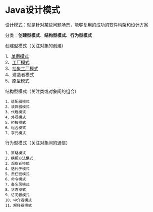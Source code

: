 # Java设计模式

设计模式：就是针对某些问题场景，能够复用的成功的软件构架和设计方案

分类：**创建型模式**、**结构型模式**、**行为型模式**

创建型模式（关注对象的创建）   

1、[单例模式](https://github.com/KDDGit/JAVA/tree/master/JAVA%20Design%20Patterns/Singleton)      
2、[工厂模式](https://github.com/KDDGit/JAVA/tree/master/JAVA%20Design%20Patterns/Factory.md)   
3、[抽象工厂模式](https://github.com/KDDGit/JAVA/tree/master/JAVA%20Design%20Patterns/Factory.md)    
4、建造者模式   
5、原型模式      

结构型模式（关注类或对象间的组合）

    1、适配器模式
    2、装饰器模式
    3、代理模式
    4、外观模式
    5、桥接模式
    6、组合模式
    7、享元模式

行为型模式（关注对象间的通信）

    1、策略模式
    2、模板方法模式
    3、观察者模式
    4、迭代子模式
    5、责任链模式
    6、命令模式
    7、备忘录模式
    8、状态模式
    9、访问者模式
    10、中介者模式
    11、解释器模式
